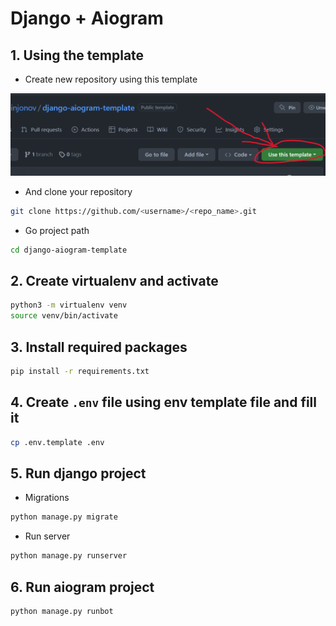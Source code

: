 # Django + Aiogram

## 1. Using the template

- Create new repository using this template

![Use this template](./use-template.png)

- And clone your repository

```sh
git clone https://github.com/<username>/<repo_name>.git
```

- Go project path

```sh
cd django-aiogram-template
```

## 2. Create virtualenv and activate

```sh
python3 -m virtualenv venv
source venv/bin/activate
```

## 3. Install required packages

```sh
pip install -r requirements.txt
```

## 4. Create ```.env``` file using env template file and fill it

```sh
cp .env.template .env
```

## 5. Run django project

- Migrations

```sh
python manage.py migrate
```

- Run server

```sh
python manage.py runserver
```

## 6. Run aiogram project

```sh
python manage.py runbot
```
